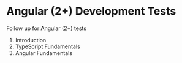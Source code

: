 # Angular (2+) Development Tests
Follow up for Angular (2+) tests

1. Introduction
2. TypeScript Fundamentals
3. Angular Fundamentals